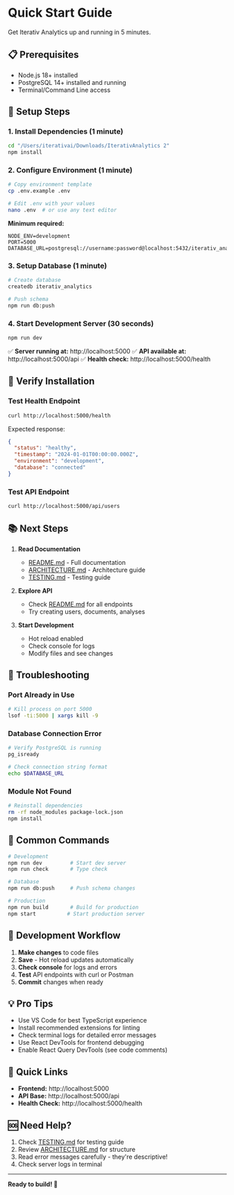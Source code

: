 # Quick Start Guide

Get Iterativ Analytics up and running in 5 minutes.

## 📋 Prerequisites

- Node.js 18+ installed
- PostgreSQL 14+ installed and running
- Terminal/Command Line access

## 🚀 Setup Steps

### 1. Install Dependencies (1 minute)

```bash
cd "/Users/iterativai/Downloads/IterativAnalytics 2"
npm install
```

### 2. Configure Environment (1 minute)

```bash
# Copy environment template
cp .env.example .env

# Edit .env with your values
nano .env  # or use any text editor
```

**Minimum required:**
```env
NODE_ENV=development
PORT=5000
DATABASE_URL=postgresql://username:password@localhost:5432/iterativ_analytics
```

### 3. Setup Database (1 minute)

```bash
# Create database
createdb iterativ_analytics

# Push schema
npm run db:push
```

### 4. Start Development Server (30 seconds)

```bash
npm run dev
```

✅ **Server running at:** http://localhost:5000
✅ **API available at:** http://localhost:5000/api
✅ **Health check:** http://localhost:5000/health

## 🧪 Verify Installation

### Test Health Endpoint

```bash
curl http://localhost:5000/health
```

Expected response:
```json
{
  "status": "healthy",
  "timestamp": "2024-01-01T00:00:00.000Z",
  "environment": "development",
  "database": "connected"
}
```

### Test API Endpoint

```bash
curl http://localhost:5000/api/users
```

## 📚 Next Steps

1. **Read Documentation**
   - [README.md](./README.md) - Full documentation
   - [ARCHITECTURE.md](./ARCHITECTURE.md) - Architecture guide
   - [TESTING.md](./TESTING.md) - Testing guide

2. **Explore API**
   - Check [README.md](./README.md#api-documentation) for all endpoints
   - Try creating users, documents, analyses

3. **Start Development**
   - Hot reload enabled
   - Check console for logs
   - Modify files and see changes

## 🐛 Troubleshooting

### Port Already in Use

```bash
# Kill process on port 5000
lsof -ti:5000 | xargs kill -9
```

### Database Connection Error

```bash
# Verify PostgreSQL is running
pg_isready

# Check connection string format
echo $DATABASE_URL
```

### Module Not Found

```bash
# Reinstall dependencies
rm -rf node_modules package-lock.json
npm install
```

## 📖 Common Commands

```bash
# Development
npm run dev         # Start dev server
npm run check       # Type check

# Database
npm run db:push     # Push schema changes

# Production
npm run build       # Build for production
npm start          # Start production server
```

## 🎯 Development Workflow

1. **Make changes** to code files
2. **Save** - Hot reload updates automatically
3. **Check console** for logs and errors
4. **Test** API endpoints with curl or Postman
5. **Commit** changes when ready

## 💡 Pro Tips

- Use VS Code for best TypeScript experience
- Install recommended extensions for linting
- Check terminal logs for detailed error messages
- Use React DevTools for frontend debugging
- Enable React Query DevTools (see code comments)

## 🔗 Quick Links

- **Frontend:** http://localhost:5000
- **API Base:** http://localhost:5000/api
- **Health Check:** http://localhost:5000/health

## 🆘 Need Help?

1. Check [TESTING.md](./TESTING.md) for testing guide
2. Review [ARCHITECTURE.md](./ARCHITECTURE.md) for structure
3. Read error messages carefully - they're descriptive!
4. Check server logs in terminal

---

**Ready to build! 🚀**
